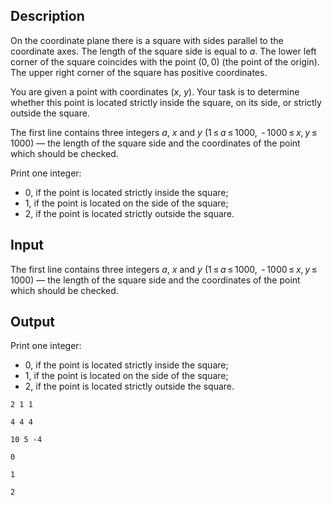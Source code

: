 ## Description

<div><p>On the coordinate plane there is a square with sides parallel to the coordinate axes. The length of the square side is equal to <span class="tex-span"><i>a</i></span>. The lower left corner of the square coincides with the point (<span class="tex-span">0, 0</span>) (the point of the origin). The upper right corner of the square has positive coordinates.</p><p>You are given a point with coordinates (<span class="tex-span"><i>x</i></span>, <span class="tex-span"><i>y</i></span>). Your task is to determine whether this point is located strictly inside the square, on its side, or strictly outside the square.</p></div><div class="input-specification"><p>The first line contains three integers <span class="tex-span"><i>a</i></span>, <span class="tex-span"><i>x</i></span> and <span class="tex-span"><i>y</i></span> (<span class="tex-span">1 ≤ <i>a</i> ≤ 1000</span>, <span class="tex-span"> - 1000 ≤ <i>x</i>, <i>y</i> ≤ 1000</span>) — the length of the square side and the coordinates of the point which should be checked.</p></div><div class="output-specification"><p>Print one integer:</p><ul> <li> 0, if the point is located strictly inside the square; </li><li> 1, if the point is located on the side of the square; </li><li> 2, if the point is located strictly outside the square. </li></ul></div>

## Input

<p>The first line contains three integers <span class="tex-span"><i>a</i></span>, <span class="tex-span"><i>x</i></span> and <span class="tex-span"><i>y</i></span> (<span class="tex-span">1 ≤ <i>a</i> ≤ 1000</span>, <span class="tex-span"> - 1000 ≤ <i>x</i>, <i>y</i> ≤ 1000</span>) — the length of the square side and the coordinates of the point which should be checked.</p>

## Output

<p>Print one integer:</p><ul> <li> 0, if the point is located strictly inside the square; </li><li> 1, if the point is located on the side of the square; </li><li> 2, if the point is located strictly outside the square. </li></ul>





```input1
2 1 1

```




```input2
4 4 4

```




```input3
10 5 -4

```




```output1
0

```




```output2
1

```




```output3
2

```


